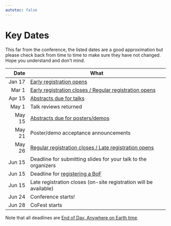 ```yaml
---
autotoc: false
---
```


<slot name="/events/gcc2024/header" />


# Key Dates

This far from the conference, the listed dates are a good approximation but
please check back from time to time to make sure they have not changed. Hope you
understand and don't mind.

| Date   | What |
| -----: | ---  |
| Jan 17 | [Early registration opens](/events/gcc2024/register/) |
| Mar 1  | [Early registration closes / Regular registration opens](/events/gcc2024/register/) |
| Apr 15 | [Abstracts due for talks](/events/gcc2024/abstracts/) |
| May 1  | Talk reviews returned |
| May 15 | [Abstracts due for posters/demos](/events/gcc2024/abstracts/) |
| May 21 | Poster/demo acceptance announcements |
| May 26 | [Regular registration closes / Late registration opens](/events/gcc2023/register/) |
| Jun 15 | Deadline for submitting slides for your talk to the organizers |
| Jun 15 | Deadline for [registering a BoF](/events/gcc2024/abstracts/#birds-of-a-feather-bof-sessions) |
| Jun 15 | Late registration closes (on-site registration will be available) |
| Jun 24 | Conference starts! |
| Jun 28 | CoFest starts |

Note that all deadlines are [End of Day, Anywhere on Earth time](https://time.is/Anywhere_on_Earth).
